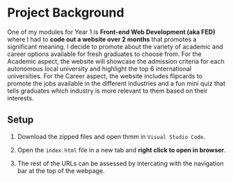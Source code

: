 # Project Background
One of my modules for Year 1 is **Front-end Web Development (aka FED)** where I had to **code out a website over 2 months** that promotes a significant meaning. I decide to promote about the variety of academic and career options available for fresh graduates to choose from. For the Academic aspect, the website will showcase the admission criteria for each autonomous local university and highlight the top 6 international universities. For the Career aspect, the website includes flipcards to promote the jobs available in the different industries and a fun mini quiz that tells graduates which industry is more relevant to them based on their interests.

## Setup

1. Download the zipped files and open thmm in `Visual Studio Code`.

2. Open the `index.html` file in a new tab and **right click to open in browser**.

3. The rest of the URLs can be assessed by intercating with the navigation bar at the top of the webpage.
